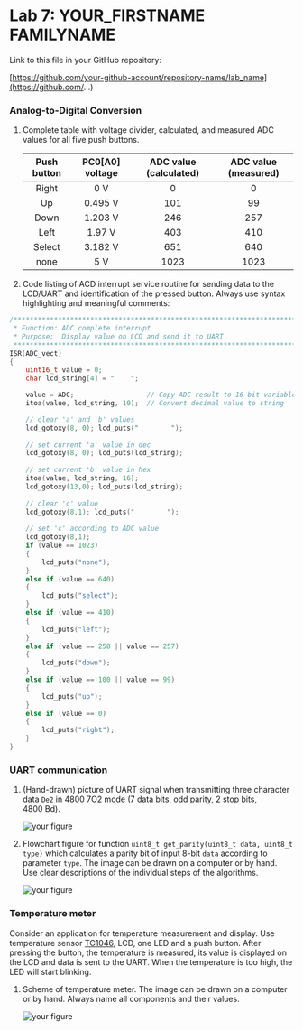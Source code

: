 # Lab 7: YOUR_FIRSTNAME FAMILYNAME

Link to this file in your GitHub repository:

[https://github.com/your-github-account/repository-name/lab_name](https://github.com/...)


### Analog-to-Digital Conversion

1. Complete table with voltage divider, calculated, and measured ADC values for all five push buttons.

   | **Push button** | **PC0[A0] voltage** | **ADC value (calculated)** | **ADC value (measured)** |
   | :-: | :-: | :-: | :-: |
   | Right  | 0&nbsp;V | 0 | 0 |
   | Up     | 0.495&nbsp;V | 101 | 99 |
   | Down   | 1.203&nbsp;V | 246 | 257 |
   | Left   | 1.97&nbsp;V  | 403 | 410 |
   | Select | 3.182&nbsp;V | 651 | 640 |
   | none   | 5&nbsp;V | 1023 | 1023 |

2. Code listing of ACD interrupt service routine for sending data to the LCD/UART and identification of the pressed button. Always use syntax highlighting and meaningful comments:

```c
/**********************************************************************
 * Function: ADC complete interrupt
 * Purpose:  Display value on LCD and send it to UART.
 **********************************************************************/
ISR(ADC_vect)
{
    uint16_t value = 0;
    char lcd_string[4] = "    ";

    value = ADC;                  // Copy ADC result to 16-bit variable
    itoa(value, lcd_string, 10);  // Convert decimal value to string

    // clear 'a' and 'b' values
    lcd_gotoxy(8, 0); lcd_puts("        ");
    
    // set current 'a' value in dec
    lcd_gotoxy(8, 0); lcd_puts(lcd_string);
    
    // set current 'b' value in hex
    itoa(value, lcd_string, 16);
    lcd_gotoxy(13,0); lcd_puts(lcd_string);
    
    // clear 'c' value
    lcd_gotoxy(8,1); lcd_puts("        ");
    
    // set 'c' according to ADC value
    lcd_gotoxy(8,1);
    if (value == 1023)
    {
        lcd_puts("none");
    }
    else if (value == 640)
    {
        lcd_puts("select");
    }
    else if (value == 410)
    {
        lcd_puts("left");
    }
    else if (value == 258 || value == 257)
    {
        lcd_puts("down");
    }
    else if (value == 100 || value == 99)
    {
        lcd_puts("up");
    }
    else if (value == 0)
    {
        lcd_puts("right");
    }
}
```


### UART communication

1. (Hand-drawn) picture of UART signal when transmitting three character data `De2` in 4800 7O2 mode (7 data bits, odd parity, 2 stop bits, 4800&nbsp;Bd).

   ![your figure]()

2. Flowchart figure for function `uint8_t get_parity(uint8_t data, uint8_t type)` which calculates a parity bit of input 8-bit `data` according to parameter `type`. The image can be drawn on a computer or by hand. Use clear descriptions of the individual steps of the algorithms.

   ![your figure]()


### Temperature meter

Consider an application for temperature measurement and display. Use temperature sensor [TC1046](http://ww1.microchip.com/downloads/en/DeviceDoc/21496C.pdf), LCD, one LED and a push button. After pressing the button, the temperature is measured, its value is displayed on the LCD and data is sent to the UART. When the temperature is too high, the LED will start blinking.

1. Scheme of temperature meter. The image can be drawn on a computer or by hand. Always name all components and their values.

   ![your figure]()